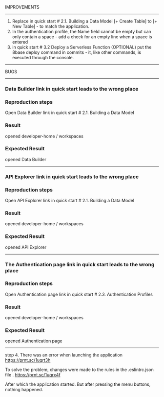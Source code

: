 IMPROVEMENTS
*************************
1. Replace in quick start # 2.1. Building a Data Model [+ Create Table] to [+ New Table] - to match the application.
2. In the authentication profile, the Name field cannot be empty but can only contain a space - add a check for an empty line when a space is entered
3. in quick start # 3.2 Deploy a Serverless Function (OPTIONAL) put the 8base deploy command in commits - it, like other commands, is executed through the console.
*************************
BUGS
*************************
### Data Builder link in quick start leads to the wrong place

### Reproduction steps

Open Data Builder link in quick start # 2.1. Building a Data Model 
### Result
opened developer-home / workspaces
### Expected Result

opened Data Builder
******************************
### API Explorer link in quick start leads to the wrong place

### Reproduction steps
Open API Explorer link in quick start # 2.1. Building a Data Model
### Result
opened  developer-home / workspaces
### Expected Result
opened  API Explorer
*******************************
### The Authentication page link in quick start leads to the wrong place
### Reproduction steps
Open Authentication page link in quick start # 2.3. Authentication Profiles
### Result
opened  developer-home / workspaces
### Expected Result
opened  Authentication page
*********************************
step 4. 
There was an error when launching the application https://prnt.sc/1uqrt3h

To solve the problem, changes were made to the rules in the .eslintrc.json file . https://prnt.sc/1uqrx4f

After which the application started. But after pressing the menu buttons, nothing happened. 



